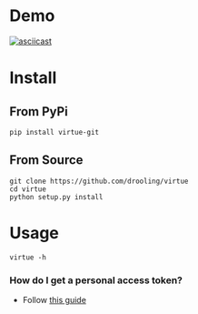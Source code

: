 # Demo
[![asciicast](https://asciinema.org/a/497694.svg)](https://asciinema.org/a/497694)

# Install

## From PyPi

```
pip install virtue-git
```

## From Source

```
git clone https://github.com/drooling/virtue
cd virtue
python setup.py install
```

# Usage

```
virtue -h
```

### How do I get a personal access token?

- Follow [this guide](https://docs.github.com/en/authentication/keeping-your-account-and-data-secure/creating-a-personal-access-token#creating-a-token)
